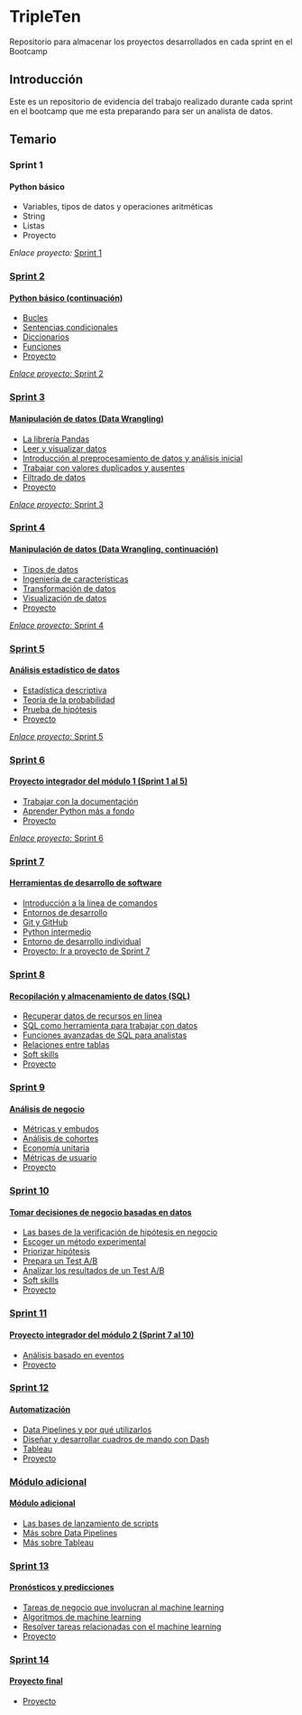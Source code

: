 # TripleTen
Repositorio para almacenar los proyectos desarrollados en cada sprint en el Bootcamp

## Introducción
Este es un repositorio de evidencia del trabajo realizado durante cada sprint en el bootcamp que me esta preparando para ser un analista de datos.

## Temario

### Sprint 1
#### Python básico
- Variables, tipos de datos y operaciones aritméticas
- String
- Listas
- Proyecto

*Enlace proyecto:* <span><a href="https://github.com/IsraGar/TripleTen/blob/main/Sprint01/Proyecto_sprint_01.ipynb">Sprint 1</span>

### Sprint 2
#### Python básico (continuación)
- Bucles
- Sentencias condicionales
- Diccionarios
- Funciones
- Proyecto

*Enlace proyecto:* <span><a href="https://github.com/IsraGar/TripleTen/blob/main/Sprint02/Proyecto_sprint_02.ipynb">Sprint 2</span>

### Sprint 3
#### Manipulación de datos (Data Wrangling)
- La librería Pandas
- Leer y visualizar datos
- Introducción al preprocesamiento de datos y análisis inicial
- Trabajar con valores duplicados y ausentes
- Filtrado de datos
- Proyecto

*Enlace proyecto:* <span><a href="https://github.com/IsraGar/TripleTen/blob/main/Sprint03/Proyecto_sprint_03.ipynb">Sprint 3</span>

### Sprint 4
#### Manipulación de datos (Data Wrangling, continuación)
- Tipos de datos
- Ingeniería de características
- Transformación de datos
- Visualización de datos 
- Proyecto

*Enlace proyecto:* <span><a href="https://github.com/IsraGar/TripleTen/blob/main/Sprint04/Proyecto_sprint_04.ipynb">Sprint 4</span>

### Sprint 5
#### Análisis estadístico de datos
- Estadística descriptiva
- Teoría de la probabilidad
- Prueba de hipótesis
- Proyecto

*Enlace proyecto:* <span><a href="https://github.com/IsraGar/TripleTen/blob/main/Sprint05/Proyecto_sprint_05.ipynb">Sprint 5</span>

### Sprint 6
#### Proyecto integrador del módulo 1 (Sprint 1 al 5)
- Trabajar con la documentación
- Aprender Python más a fondo
- Proyecto

*Enlace proyecto:* <span><a href="https://github.com/IsraGar/TripleTen/blob/main/Sprint06/Proyecto_sprint_06.ipynb">Sprint 6</span>

### Sprint 7
#### Herramientas de desarrollo de software
- Introducción a la línea de comandos
- Entornos de desarrollo
- Git y GitHub
- Python intermedio
- Entorno de desarrollo individual
- Proyecto: <span><a href="https://github.com/IsraGar/sprint7_project">Ir a proyecto de Sprint 7</span>

### Sprint 8
#### Recopilación y almacenamiento de datos (SQL)
- Recuperar datos de recursos en línea
- SQL como herramienta para trabajar con datos
- Funciones avanzadas de SQL para analistas
- Relaciones entre tablas
- Soft skills
- Proyecto

### Sprint 9
#### Análisis de negocio
- Métricas y embudos
- Análisis de cohortes
- Economía unitaria
- Métricas de usuario
- Proyecto

### Sprint 10
#### Tomar decisiones de negocio basadas en datos
- Las bases de la verificación de hipótesis en negocio
- Escoger un método experimental
- Priorizar hipótesis
- Prepara un Test A/B
- Analizar los resultados de un Test A/B
- Soft skills
- Proyecto

### Sprint 11
#### Proyecto integrador del módulo 2 (Sprint 7 al 10)
- Análisis basado en eventos
- Proyecto

### Sprint 12
#### Automatización
- Data Pipelines y por qué utilizarlos
- Diseñar y desarrollar cuadros de mando con Dash
- Tableau
- Proyecto

### Módulo adicional
#### Módulo adicional
- Las bases de lanzamiento de scripts
- Más sobre Data Pipelines
- Más sobre Tableau

### Sprint 13
#### Pronósticos y predicciones
- Tareas de negocio que involucran al machine learning
- Algoritmos de machine learning
- Resolver tareas relacionadas con el machine learning
- Proyecto

### Sprint 14
#### Proyecto final
- Proyecto